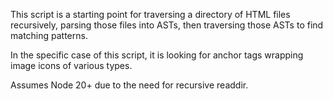This script is a starting point for traversing a directory of HTML files recursively, parsing those files into ASTs, then traversing those ASTs to find matching patterns.

In the specific case of this script, it is looking for anchor tags wrapping image icons of various types.

Assumes Node 20+ due to the need for recursive readdir.
